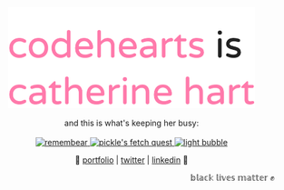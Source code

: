 <p align="center">
  <img src="https://raw.githubusercontent.com/codehearts/portfolio/master/meta/heading.png" width="436px" alt="codehearts is catherine hart">
</p>

<p align="center">
  and this is what's keeping her busy:
  
  <br>
  <br>
  
  <a href="https://github.com/codehearts/remembear">
    <img src="https://img.shields.io/badge/-remembear-ff7aab?style=flat-square&logo=rust&logoColor=white" alt="remembear">
  </a>
  <a href="https://github.com/codehearts/pickles-fetch-quest">
    <img src="https://img.shields.io/badge/-pickles--fetch--quest-ff7aab?style=flat-square&logo=python&logoColor=white" alt="pickle's fetch quest">
  </a>
  <a href="https://github.com/codehearts/light-bubble">
    <img src="https://img.shields.io/badge/-light--bubble-ff7aab?style=flat-square&logo=typescript&logoColor=white" alt="light bubble">
  </a>
<p>

<p align="center">
  🎀
  <a href="https://codehearts.com">portfolio</a> |
  <a href="https://twitter.com/codehearts">twitter</a> |
  <a href="https://linkedin.com/in/codehearts">linkedin</a>
  🎀
</p>

<p align="right">𝕓𝕝𝕒𝕔𝕜 𝕝𝕚𝕧𝕖𝕤 𝕞𝕒𝕥𝕥𝕖𝕣 ✊</p>
